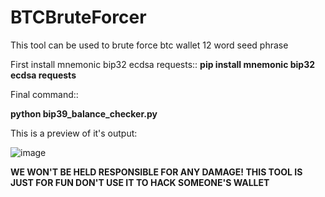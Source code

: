 # BTCBruteForcer
This tool can be used to brute force btc wallet 12 word seed phrase 


First install mnemonic bip32 ecdsa requests::
 <b> pip install mnemonic bip32 ecdsa requests </b>

Final command:: 

<b> python bip39_balance_checker.py </b>

This is a preview of it's output: 

![image](https://github.com/user-attachments/assets/208fe18c-8107-4848-a66d-0a13a3a1687c)



<b> WE WON'T BE HELD RESPONSIBLE FOR ANY DAMAGE! THIS TOOL IS JUST FOR FUN DON'T USE IT TO HACK SOMEONE'S WALLET </b>
